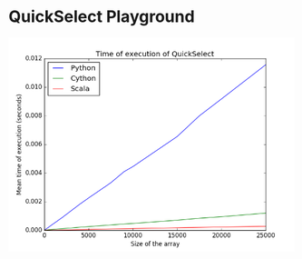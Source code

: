 # QuickSelect Playground

![Benchmark](https://github.com/maximerihouey/QuickSelect-playground/blob/master/quickselect_benchmark.png)
